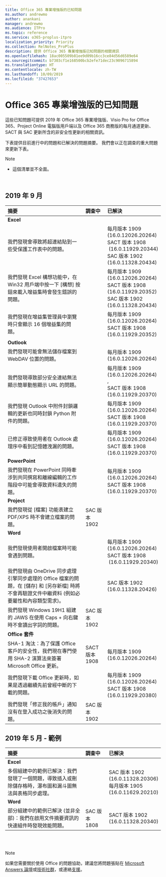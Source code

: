 ```yaml
---
title: Office 365 專業增強版的已知問題
ms.author: andrewmo
author: anankani
manager: andrewmo
ms.audience: ITPro
ms.topic: reference
ms.service: o365-proplus-itpro
localization_priority: Priority
ms.collection: RelNotes_ProPlus
description: 提供 Office 365 專業增強版已知問題的相關資訊
ms.openlocfilehash: 18ac005509b81ee9d09b16cc3ce84d56d6589e64
ms.sourcegitcommit: b7303cf1e168500bcb2efe71dec23c9096715894
ms.translationtype: HT
ms.contentlocale: zh-TW
ms.lasthandoff: 10/09/2019
ms.locfileid: "37427653"
---
```

# <a name="office-365-proplus-known-issues"></a>Office 365 專業增強版的已知問題

這些已知問題可提供 2019 年 Office 365 專業增強版、Visio Pro for Office 365、Project Online 電腦版用戶端以及 Office 365 商務版的每月通道更新、SACT 與 SAC 更新所含的非安全性更新的相關資訊。

下表提供目前進行中的問題和已解決的問題摘要。  我們會以正在調查的重大問題來更新下表。

 > [!NOTE]
 >- 這個清單並不全面。

<br>

## <a name="september-2019"></a>2019 年 9 月

|摘要|調查中|已解決|
|:-------------------------------------------------------------------------------------|:-----|:-----|
|**Excel**
我們發現會導致將超連結貼到一些受保護工作表中的問題。| |每月版本 1909 <br> (16.0.12026.20264) <br> SACT 版本 1908 <br> (16.0.11929.20344)<br> SAC 版本 1902 <br> (16.0.11328.20434)|
我們發現 Excel 構想功能中，在 Win32 用戶端中按一下 [構想] 按鈕來載入增益集時會發生錯誤的問題。||每月版本 1909 <br> (16.0.12026.20264) <br> SACT 版本 1908<br>(16.0.11929.20352) <br> SAC 版本 1902 <br>(16.0.11328.20434)|
我們發現在增益集管理員中瀏覽時只會顯示 16 個增益集的問題。||每月版本 1909 <br> (16.0.12026.20264) <br> SACT 版本 1908<br>(16.0.11929.20352)|
|**Outlook**
我們發現可能會無法儲存檔案到 WebDAV 位置的問題。||每月版本 1909 <br> (16.0.12026.20264)|
我們發現導致部分安全連結無法顯示簡單動態顯示 URL 的問題。||每月版本 1909 <br> (16.0.12026.20264) ,<br> SACT 版本 1908<br>(16.0.11929.20370)|
我們發現 Outlook 中附件封鎖邏輯的更新也同時封鎖 Python 附件的問題。||每月版本 1909 <br> (16.0.12026.20264)<br> SACT 版本 1908<br>(16.0.11929.20370)||
已修正導致使用者在 Outlook 處理序中看到記憶體洩漏的問題。||每月版本 1909 <br> (16.0.12026.20264)<br> SACT 版本 1908<br>(16.0.11929.20370)||
|**PowerPoint**
我們發現在 PowerPoint 同時牽涉到共同撰寫和離線編輯的工作階段中可能會導致資料遺失的問題。||每月版本 1909 <br> (16.0.12026.20264) <br> SACT 版本 1908<br>(16.0.11929.20370)||
|**Project**
我們發現從 [檔案] 功能表建立 PDF/XPS 時不會建立檔案的問題。 |SAC 版本 1902||
|**Word**
我們發現使用者開啟檔案時可能會遇到問題。||每月版本 1909 <br> (16.0.12026.20264) <br> SACT 版本 1908 <br> (16.0.11929.20340)||
我們發現由 OneDrive 同步處理引擎同步處理的 Office 檔案的問題，在 [儲存] 和 [另存新檔] 時將不會再驗證文件中繼資料 (例如必要屬性和內容類型需求)。||SAC 版本 1902 <br> (16.0.11328.20426)|
我們發現 Windows 19H1 組建的 JAWS 在使用 Caps + 向右鍵時不會讀出字詞的問題。|SAC 版本 1902||
|**Office 套件**
SHA-1 淘汰：為了保護 Office 客戶的安全性，我們現在專門使用 SHA-2 演算法來簽署 Microsoft Office 更新。|SACT 版本 1908|每月版本 1909 <br> (16.0.12026.20264)||
我們發現下載 Office 更新時，如果是透過繼續先前曾經中斷的下載的問題。||每月版本 1909 <br> (16.0.12026.20264) <br> SACT 版本 1908<br> (16.0.11929.20380)||
我們發現「修正我的帳戶」通知沒有在登入成功之後消失的問題。|SAC 版本 1902||

## <a name="may-2019---sample"></a>2019 年 5 月 - 範例

|摘要|調查中|已解決|
|:-------------------------------------------------------------------------------------|:-----|:-----|
|**Excel**
多個組建中的範例已解決：我們發現了一個問題，導致插入或刪除儲存格時，瀑布圖和漏斗圖無法與表格同步處理。||SAC 版本 1902 <br> (16.0.11328.20306) <br> 每月版本 1905 <br> (16.0.11629.20210)|
|**Word**
部分組建中的範例已解決 (並非全部)：我們在啟用文件摘要資訊的快速組件時發現效能問題。|SAC 版本 1808|SACT 版本 1902 <br> (16.0.11328.20340)|

<br>
<br>

> [!NOTE]
> 如果您需要關於使用 Office 的問題協助，建議您將問題張貼在 [Microsoft Answers 論壇](https://answers.microsoft.com/)或[技術社群](https://techcommunity.microsoft.com/)，或連絡[支援](https://support.microsoft.com/contactus)。
